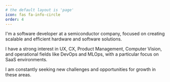 ```yaml
---
# the default layout is 'page'
icon: fas fa-info-circle
order: 4
---
```


I'm a software developer at a semiconductor company, focused on creating scalable and efficient hardware and software solutions.

I have a strong interest in UX, CX, Product Management, Computer Vision, and operational fields like DevOps and MLOps, with a particular focus on SaaS environments.

I am constantly seeking new challenges and opportunities for growth in these areas.


